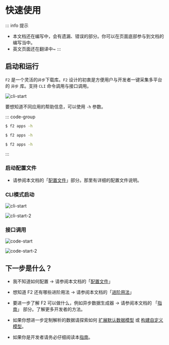 # 快速使用

::: info 提示
- 本文档还在编写中，会有遗漏、错误的部分。你可以在页面底部参与到文档的编写当中。
- 英文页面还在翻译中~
:::

## 启动和运行

`F2` 是一个灵活的`异步`下载库。`F2` 设计的初衷是方便用户与开发者一键采集多平台的 `异步` 库。支持 `CLI` 命令调用与接口调用。

![cli-start](/f2-help.png)

要想知道不同应用的帮助信息，可以使用 `-h` 参数。

::: code-group

```sh [Windows]
$ f2 apps -h
```

```sh [Linux]
$ f2 apps -h
```

```sh [MacOS]
$ f2 apps -h
```
:::

### 启动配置文件

- 请参阅本文档的「[配置文件](./site-config)」部分。那里有详细的配置文件说明。

### CLI模式启动

![cli-start](/douyin/cli-start.png)

![cli-start-2](/douyin/cli-start-2.png)

### 接口调用

![code-start](/douyin/code-start.png)

![code-start-2](/douyin/code-start-2.png)

## 下一步是什么？

- 我不知道如何配置 -> 请参阅本文档的「[配置文件](/site-config)」

- 想知道 F2 还有哪些进阶用法 -> 请参阅本文档的「[进阶用法](/advance-guide)」

- 要进一步了解 F2 可以做什么，例如异步数据生成器 -> 请参阅本文档的 「[指南](/guide/what-is-f2)」 部分。了解更多开发者的方法。

- 如果你想进一步定制解析的数据请探索如何 [扩展默认数据模型]() 或 [构建自定义模型]()。

- 如果你是开发者请务必仔细阅读本[指南](/guide/what-is-f2)。